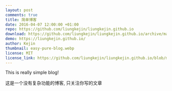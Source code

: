 ```yaml
---
layout: post
comments: true
title: 简单博客
date: 2016-04-07 12:00:00 +01:00
repo: https://github.com/liungkejin/liungkejin.github.io
download: https://github.com/liungkejin/liungkejin.github.io/archive/master.zip
demo: https://liungkejin.github.io/
author: Kejin
thumbnail: easy-pure-blog.webp
license: MIT
license_link: https://github.com/liungkejin/liungkejin.github.io/blob/master/LICENSE.md
---
```


This is really simple blog!

这是一个没有复杂功能的博客, 只关注你写的文章
